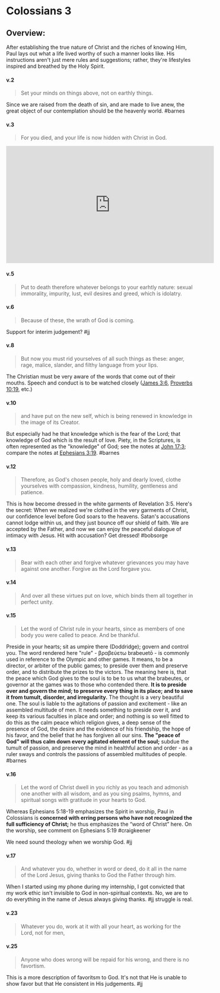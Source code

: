 # Colossians 3

## Overview:
After establishing the true nature of Christ and the riches of knowing Him, Paul lays out what a life lived worthy of such a manner looks like. His instructions aren't just mere rules and suggestions; rather, they're lifestyles inspired and breathed by the Holy Spirit.


#### v.2
>Set your minds on things above, not on earthly things.

Since we are raised from the death of sin, and are made to live anew, the great object of our contemplation should be the heavenly world.
#barnes 

#### v.3
>For you died, and your life is now hidden with Christ in God.

<iframe width="560" height="315" src="https://www.youtube.com/embed/IQaRbBMX-1s?start=590" title="YouTube video player" frameborder="0" allow="accelerometer; autoplay; clipboard-write; encrypted-media; gyroscope; picture-in-picture" allowfullscreen></iframe>


#### v.5
>Put to death therefore whatever belongs to your earhtly nature: sexual immorality, impurity, lust, evil desires and greed, which is idolatry.

#### v.6
>Because of these, the wrath of God is coming.

Support for interim judgement?
#jj 

#### v.8
>But now you must rid yourselves of all such things as these: anger, rage, malice, slander, and filthy language from your lips.

The Christian must be very aware of the words that come out of their mouths. Speech and conduct is to be watched closely ([James 3:6](James3#v.6), [Proverbs 10:19](Proverbs10#v.19), etc.)

#### v.10
>and have put on the new self, which is being renewed in knowledge in the image of its Creator.

But especially had he that knowledge which is the fear of the Lord; that knowledge of God which is the result of love. Piety, in the Scriptures, is often represented as the "knowledge" of God; see the notes at [John 17:3](John17#v.3); compare the notes at [Ephesians 3:19](Ephesians3#v.19).
#barnes 

#### v.12
>Therefore, as God's chosen people, holy and dearly loved, clothe yourselves with compassion, kindness, humility, gentleness and patience.

This is how become dressed in the white garments of Revelation 3:5. Here's the secret: When we realized we're clothed in the very garments of Christ, our confidence level before God soars to the heavens. Satan's accusations cannot lodge within us, and they just bounce off our shield of faith. We are accepted by the Father, and now we can enjoy the peaceful dialogue of intimacy with Jesus. Hit with accusation? Get dressed!
#bobsorge 

#### v.13
>Bear with each other and forgive whatever grievances you may have against one another. Forgive as the Lord forgave you.

#### v.14
>And over all these virtues put on love, which binds them all together in perfect unity.

#### v.15
>Let the word of Christ rule in your hearts, since as members of one body you were called to peace. And be thankful.

Preside in your hearts; sit as umpire there (Doddridge); govern and control you. The word rendered here "rule" - βραβεύετω brabeuetō - is commonly used in reference to the Olympic and other games. It means, to be a director, or arbiter of the public games; to preside over them and preserve order, and to distribute the prizes to the victors. The meaning here is, that the peace which God gives to the soul is to be to us what the brabeutes, or governor at the games was to those who contended there. **It is to preside over and govern the mind; to preserve every thing in its place; and to save it from tumult, disorder, and irregularity.** The thought is a very beautiful one. The soul is liable to the agitations of passion and excitement - like an assembled multitude of men. It needs something to preside over it, and keep its various faculties in place and order; and nothing is so well fitted to do this as the calm peace which religion gives, a deep sense of the presence of God, the desire and the evidence of his friendship, the hope of his favor, and the belief that he has forgiven all our sins. **The "peace of God" will thus calm down every agitated element of the soul;** subdue the tumult of passion, and preserve the mind in healthful action and order - as a ruler sways and controls the passions of assembled multitudes of people.
#barnes 

#### v.16
>Let the word of Christ dwell in you richly as you teach and admonish one another with all wisdom, and as you sing psalms, hymns, and spiritual songs with gratitude in your hearts to God.

Whereas Ephesians 5:18-19 emphasizes the Spirit in worship, Paul in Colossians is **concerned with erring persons who have not recognized the full sufficiency of Christ;** he thus emphasizes the “word of Christ” here. On the worship, see comment on Ephesians 5:19
#craigkeener 

We need sound theology when we worship God.
#jj 

#### v.17
>And whatever you do, whether in word or deed, do it all in the name of the Lord Jesus, giving thanks to God the Father through him.

When I started using my phone during my internship, I got convicted that my work ethic isn't invisible to God in non-spiritual contexts. No, we are to do everything in the name of Jesus always giving thanks.
#jj struggle is real.

#### v.23
>Whatever you do, work at it with all your heart, as working for the Lord, not for men,

#### v.25
>Anyone who does wrong will be repaid for his wrong, and there is no favortism.

This is a more description of favoritsm to God. It's not that He is unable to show favor but that He consistent in His judgements.
#jj 
